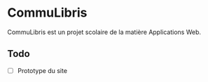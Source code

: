 # CommuLibris

CommuLibris est un projet scolaire de la matière Applications Web.

## Todo

- [ ] Prototype du site
